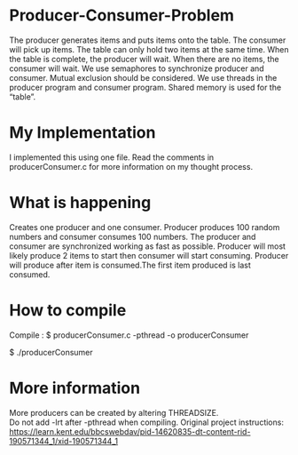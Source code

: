 # Producer-Consumer-Problem
The producer generates items and puts items onto the table. The consumer will pick up items. The table can only hold two items at the same time. When the table is complete, the producer will wait. When there are no items, the consumer will wait. We use semaphores to synchronize producer and consumer.  Mutual exclusion should be considered. We use threads in the producer program and consumer program. Shared memory is used for the “table”.
# My Implementation 
I implemented this using one file. Read the comments in producerConsumer.c for more information on my thought process.
# What is happening 
Creates one producer and one consumer. Producer produces 100 random numbers and consumer consumes 100 numbers. The producer and consumer are synchronized working as fast as possible. Producer will most likely produce 2 items to start then consumer will start consuming. Producer will produce after item is consumed.The first item produced is last consumed.
# How to compile
Compile :
$ producerConsumer.c -pthread -o producerConsumer


$ ./producerConsumer
# More information
More producers can be created by altering THREADSIZE.  
Do not add -lrt after -pthread when compiling. 
Original project instructions: https://learn.kent.edu/bbcswebdav/pid-14620835-dt-content-rid-190571344_1/xid-190571344_1
            
